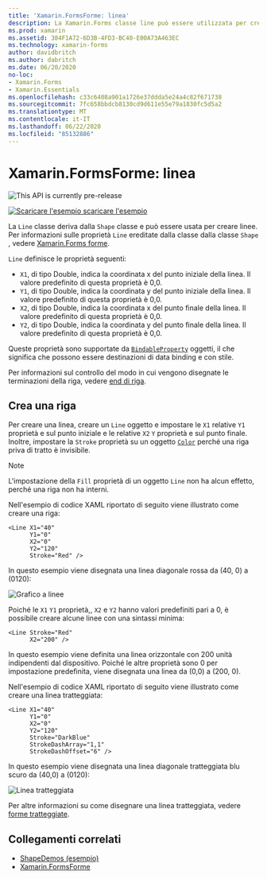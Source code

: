 ```yaml
---
title: 'Xamarin.FormsForme: linea'
description: La Xamarin.Forms classe line può essere utilizzata per creare linee.
ms.prod: xamarin
ms.assetid: 384F1A72-6D3B-4FD3-BC40-E00A73A463EC
ms.technology: xamarin-forms
author: davidbritch
ms.author: dabritch
ms.date: 06/20/2020
no-loc:
- Xamarin.Forms
- Xamarin.Essentials
ms.openlocfilehash: c33c6408a901a1726e37ddda5e24a4c82f671738
ms.sourcegitcommit: 7fc658bbdcb8130cd9d611e55e79a1830fc5d5a2
ms.translationtype: MT
ms.contentlocale: it-IT
ms.lasthandoff: 06/22/2020
ms.locfileid: "85132886"
---
```

# <a name="xamarinforms-shapes-line"></a>Xamarin.FormsForme: linea

![](~/media/shared/preview.png "This API is currently pre-release")

[![Scaricare ](~/media/shared/download.png) l'esempio scaricare l'esempio](https://docs.microsoft.com/samples/xamarin/xamarin-forms-samples/userinterface-shapesdemos/)

La `Line` classe deriva dalla `Shape` classe e può essere usata per creare linee. Per informazioni sulle proprietà `Line` ereditate dalla classe dalla classe `Shape` , vedere [ Xamarin.Forms forme](index.md).

`Line` definisce le proprietà seguenti:

- `X1`, di tipo Double, indica la coordinata x del punto iniziale della linea. Il valore predefinito di questa proprietà è 0,0.
- `Y1`, di tipo Double, indica la coordinata y del punto iniziale della linea. Il valore predefinito di questa proprietà è 0,0.
- `X2`, di tipo Double, indica la coordinata x del punto finale della linea. Il valore predefinito di questa proprietà è 0,0.
- `Y2`, di tipo Double, indica la coordinata y del punto finale della linea. Il valore predefinito di questa proprietà è 0,0.

Queste proprietà sono supportate da [`BindableProperty`](xref:Xamarin.Forms.BindableProperty) oggetti, il che significa che possono essere destinazioni di data binding e con stile.

Per informazioni sul controllo del modo in cui vengono disegnate le terminazioni della riga, vedere [end di riga](index.md#line-ends).

## <a name="create-a-line"></a>Crea una riga

Per creare una linea, creare un `Line` oggetto e impostare le `X1` relative `Y1` proprietà e sul punto iniziale e le relative `X2` `Y` proprietà e sul punto finale. Inoltre, impostare la `Stroke` proprietà su un oggetto [`Color`](xref:Xamarin.Forms.Color) perché una riga priva di tratto è invisibile.

> [!NOTE]
> L'impostazione della `Fill` proprietà di un oggetto `Line` non ha alcun effetto, perché una riga non ha interni.

Nell'esempio di codice XAML riportato di seguito viene illustrato come creare una riga:

```xaml
<Line X1="40"
      Y1="0"
      X2="0"
      Y2="120"
      Stroke="Red" />
```

In questo esempio viene disegnata una linea diagonale rossa da (40, 0) a (0120):

![Grafico a linee](line-images/line.png "Grafico a linee")

Poiché le `X1` `Y1` proprietà,, `X2` e `Y2` hanno valori predefiniti pari a 0, è possibile creare alcune linee con una sintassi minima:

```xaml
<Line Stroke="Red"
      X2="200" />
```

In questo esempio viene definita una linea orizzontale con 200 unità indipendenti dal dispositivo. Poiché le altre proprietà sono 0 per impostazione predefinita, viene disegnata una linea da (0,0) a (200, 0).

Nell'esempio di codice XAML riportato di seguito viene illustrato come creare una linea tratteggiata:

```xaml
<Line X1="40"
      Y1="0"
      X2="0"
      Y2="120"
      Stroke="DarkBlue"
      StrokeDashArray="1,1"
      StrokeDashOffset="6" />
```

In questo esempio viene disegnata una linea diagonale tratteggiata blu scuro da (40,0) a (0120):

![Linea tratteggiata](line-images/dashed-line.png "Linea tratteggiata")

Per altre informazioni su come disegnare una linea tratteggiata, vedere [forme tratteggiate](index.md#dashed-shapes).

## <a name="related-links"></a>Collegamenti correlati

- [ShapeDemos (esempio)](https://docs.microsoft.com/samples/xamarin/xamarin-forms-samples/userinterface-shapesdemos/)
- [Xamarin.FormsForme](index.md)
